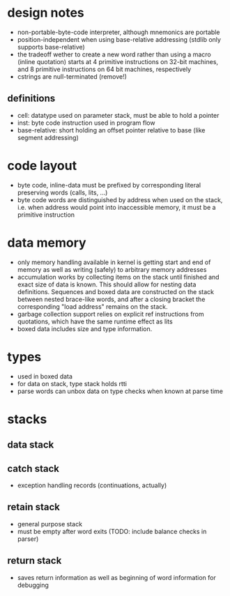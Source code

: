 # design notes
- non-portable-byte-code interpreter, although mnemonics are portable
- position-independent when using base-relative addressing (stdlib only supports base-relative)
- the tradeoff wether to create a new word rather than using a macro (inline quotation)
  starts at 4 primitive instructions on 32-bit machines, and 8 primitive instructions on 64 bit machines, respectively
- cstrings are null-terminated (remove!)

## definitions ##
- cell: datatype used on parameter stack, must be able to hold a pointer
- inst: byte code instruction used in program flow
- base-relative: short holding an offset pointer relative to base (like segment addressing)

# code layout #
- byte code, inline-data must be prefixed by corresponding literal preserving words (calls, lits, ...)
- byte code words are distinguished by address when used on the stack,
  i.e. when address would point into inaccessible memory, it must be a
  primitive instruction

# data memory #
- only memory handling available in kernel is getting start and end of
  memory as well as writing (safely) to arbitrary memory addresses
- accumulation works by collecting items on the stack until finished
  and exact size of data is known.  This should allow for nesting data
  definitions.  Sequences and boxed data are constructed on the stack
  between nested brace-like words, and after a closing bracket the
  corresponding "load address" remains on the stack.
- garbage collection support relies on explicit ref instructions
  from quotations, which have the same runtime effect as lits
- boxed data includes size and type information.

# types #
- used in boxed data
- for data on stack, type stack holds rtti
- parse words can unbox data on type checks when known at parse time

# stacks #

## data stack ##

## catch stack ##
- exception handling records (continuations, actually)

## retain stack ##
- general purpose stack
- must be empty after word exits (TODO: include balance checks in parser)

## return stack ##
- saves return information as well as beginning of word information for debugging
